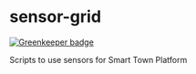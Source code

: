 # sensor-grid

[![Greenkeeper badge](https://badges.greenkeeper.io/Zombispormedio/sensor-grid.svg)](https://greenkeeper.io/)

Scripts to use sensors for Smart Town Platform
